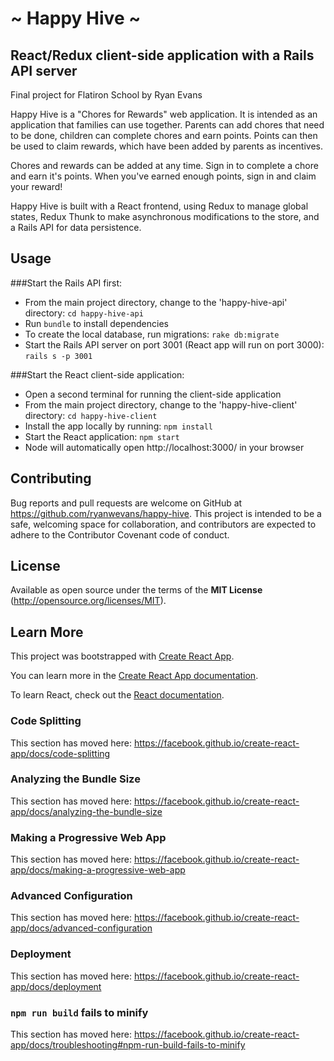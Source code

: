 # ~ Happy Hive ~

## React/Redux client-side application with a Rails API server
Final project for Flatiron School by Ryan Evans

Happy Hive is a "Chores for Rewards" web application.  It is intended as an application that families can use together.  Parents can add chores that need to be done, children can complete chores and earn points.  Points can then be used to claim rewards, which have been added by parents as incentives.

Chores and rewards can be added at any time. Sign in to complete a chore and earn it's points. When you've earned enough points, sign in and claim your reward!

Happy Hive is built with a React frontend, using Redux to manage global states, Redux Thunk to make asynchronous modifications to the store, and a Rails API for data persistence. 



## Usage

###Start the Rails API first:
- From the main project directory, change to the 'happy-hive-api' directory: `cd happy-hive-api`
- Run `bundle` to install dependencies
- To create the local database, run migrations: `rake db:migrate`
- Start the Rails API server on port 3001 (React app will run on port 3000): `rails s -p 3001`

###Start the React client-side application:
- Open a second terminal for running the client-side application
- From the main project directory, change to the 'happy-hive-client' directory: `cd happy-hive-client`
- Install the app locally by running: `npm install`
- Start the React application: `npm start`
- Node will automatically open http://localhost:3000/ in your browser



## Contributing

Bug reports and pull requests are welcome on GitHub at https://github.com/ryanwevans/happy-hive. This project is intended to be a safe, welcoming space for collaboration, and contributors are expected to adhere to the Contributor Covenant code of conduct.



## License

Available as open source under the terms of the **MIT License** (http://opensource.org/licenses/MIT).



## Learn More

This project was bootstrapped with [Create React App](https://github.com/facebook/create-react-app).

You can learn more in the [Create React App documentation](https://facebook.github.io/create-react-app/docs/getting-started).

To learn React, check out the [React documentation](https://reactjs.org/).

### Code Splitting

This section has moved here: https://facebook.github.io/create-react-app/docs/code-splitting

### Analyzing the Bundle Size

This section has moved here: https://facebook.github.io/create-react-app/docs/analyzing-the-bundle-size

### Making a Progressive Web App

This section has moved here: https://facebook.github.io/create-react-app/docs/making-a-progressive-web-app

### Advanced Configuration

This section has moved here: https://facebook.github.io/create-react-app/docs/advanced-configuration

### Deployment

This section has moved here: https://facebook.github.io/create-react-app/docs/deployment

### `npm run build` fails to minify

This section has moved here: https://facebook.github.io/create-react-app/docs/troubleshooting#npm-run-build-fails-to-minify
